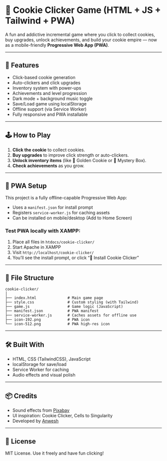 # 🍪 Cookie Clicker Game (HTML + JS + Tailwind + PWA)

A fun and addictive incremental game where you click to collect cookies, buy upgrades, unlock achievements, and build your cookie empire — now as a mobile-friendly **Progressive Web App (PWA)**.

---

## 🚀 Features

- Click-based cookie generation
- Auto-clickers and click upgrades
- Inventory system with power-ups
- Achievements and level progression
- Dark mode + background music toggle
- Save/Load game using localStorage
- Offline support (via Service Worker)
- Fully responsive and PWA installable

---

## 🕹️ How to Play

1. **Click the cookie** to collect cookies.
2. **Buy upgrades** to improve click strength or auto-clickers.
3. **Unlock inventory items** (like 🍯 Golden Cookie or 🎁 Mystery Box).
4. **Check achievements** as you grow.

---

## 📱 PWA Setup

This project is a fully offline-capable Progressive Web App:

- Uses a `manifest.json` for install prompt
- Registers `service-worker.js` for caching assets
- Can be installed on mobile/desktop (Add to Home Screen)

### Test PWA locally with XAMPP:

1. Place all files in `htdocs/cookie-clicker/`
2. Start Apache in XAMPP
3. Visit `http://localhost/cookie-clicker/`
4. You’ll see the install prompt, or click “📲 Install Cookie Clicker”

---

## 📂 File Structure

```
cookie-clicker/
│
├── index.html              # Main game page
├── style.css               # Custom styling (with Tailwind)
├── game.js                 # Game logic (JavaScript)
├── manifest.json           # PWA manifest
├── service-worker.js       # Caches assets for offline use
├── icon-192.png            # PWA icon
└── icon-512.png            # PWA high-res icon
```

---

## 🛠️ Built With

- HTML, CSS (TailwindCSS), JavaScript
- localStorage for save/load
- Service Worker for caching
- Audio effects and visual polish

---

## 📦 Credits

- Sound effects from [Pixabay](https://pixabay.com/)
- UI inspiration: Cookie Clicker, Cells to Singularity
- Developed by [Anwesh](https://github.com/Anwesh13)

---

## 📜 License

MIT License. Use it freely and have fun clicking!
